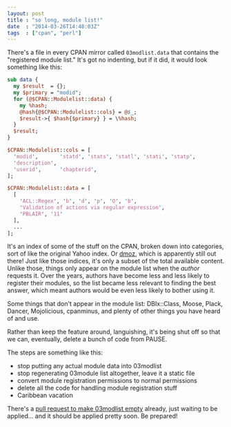 ```yaml
---
layout: post
title : "so long, module list!"
date  : "2014-03-26T14:48:03Z"
tags  : ["cpan", "perl"]
---
```

There's a file in every CPAN mirror called `03modlist.data` that contains the
"registered module list."  It's got no indenting, but if it did, it would look
something like this:

```perl
sub data {
  my $result  = {};
  my $primary = "modid";
  for (@$CPAN::Modulelist::data) {
    my %hash;
    @hash{@$CPAN::Modulelist::cols} = @$_;
    $result->{ $hash{$primary} } = \%hash;
  }
  $result;
}

$CPAN::Modulelist::cols = [
  'modid',       'statd', 'stats', 'statl', 'stati', 'statp',
  'description',
  'userid',      'chapterid',
];

$CPAN::Modulelist::data = [
  [
    'ACL::Regex', 'b', 'd', 'p', 'O', 'b',
    'Validation of actions via regular expression',
    'PBLAIR', '11'
  ],
  ...
];
```

It's an index of some of the stuff on the CPAN, broken down into categories,
sort of like the original Yahoo index.  Or [dmoz](http://dmoz.org/), which is
apparently still out there!  Just like those indices, it's only a subset of the
total available content.  Unlike those, things only appear on the module list
when the *author* requests it.  Over the years, authors have become less and
less likely to register their modules, so the list became less relevant to
finding the best answer, which meant authors would be even less likely to
bother using it.

Some things that don't appear in the module list: DBIx::Class, Moose, Plack,
Dancer, Mojolicious, cpanminus, and plenty of other things you have heard of
and use.

Rather than keep the feature around, languishing, it's being shut off so that
we can, eventually, delete a bunch of code from PAUSE.

The steps are something like this:

* stop putting any actual module data into 03modlist
* stop regenerating 03module list altogether, leave it a static file
* convert module registration permissions to normal permissions
* delete all the code for handling module registration stuff
* Caribbean vacation

There's a [pull request to make 03modlist
empty](https://github.com/andk/pause/pull/37) already, just waiting to be
applied… and it should be applied pretty soon.  Be prepared!

